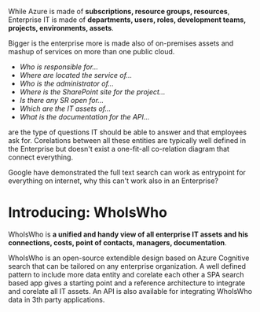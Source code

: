 While Azure is made of **subscriptions, resource groups, resources**, Enterprise IT is made of **departments, users, roles, development teams, projects, environments, assets**.

Bigger is the enterprise more is made also of on-premises assets and mashup of services on more than one public cloud.

* *Who is responsible for...*
* *Where are located the service of...*
* *Who is the administrator of...*
* *Where is the SharePoint site for the project...*
* *Is there any SR open for...*
* *Which are the IT assets of...*
* *What is the documentation for the API...*

are the type of questions IT should be able to answer and that employees ask for. Corelations between all these entities are typically well defined in the Enterprise but doesn't exist a one-fit-all co-relation diagram that connect everything.

Google have demonstrated the full text search can work as entrypoint for everything on internet, why this can't work also in an Enterprise?

# Introducing: WhoIsWho

WhoIsWho is **a unified and handy view of all enterprise IT assets and his connections, costs, point of contacts, managers, documentation**.

WhoIsWho is an open-source extendible design based on Azure Cognitive search that can be tailored on any enterprise organization. A well defined pattern to include more data entity and corelate each other
a SPA search based app gives a starting point and a reference architecture to integrate and corelate all IT assets. An API is also available for integrating WhoIsWho data in 3th party applications.
